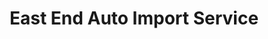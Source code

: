 ---
title: "East End Auto Import Service"
url: /louisville/east-end-auto-import-service/
shop: car repair
---